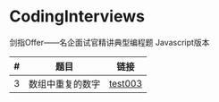 # CodingInterviews

剑指Offer——名企面试官精讲典型编程题 Javascript版本

| #   | 题目             | 链接                      |
| --- | ---------------- | ------------------------- |
| 3   | 数组中重复的数字 | [test003](src/test003.js) |
